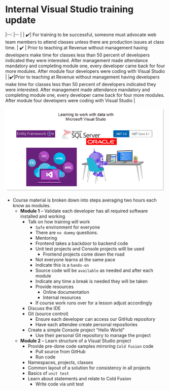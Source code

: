 # Internal Visual Studio training update



|--:	|--	|
|  :heavy_check_mark:|  For training to be successful, someone must advocate web team members to attend classes unless there are production issues at class time.  | :heavy_check_mark:  	|    Prior to teaching at Revenue without management having developers make time for classes less than 50 percent of developers indicated they were interested. After management made attendance mandatory and completing module one, every developer came back for four more modules. After module four developers were coding with Visual Studio	|
|:heavy_check_mark:|Prior to teaching at Revenue without management having developers make time for classes less than 50 percent of developers indicated they were interested. After management made attendance mandatory and completing module one, every developer came back for four more modules. After module four developers were coding with Visual Studio |


![tileimage](assets/template1.png)

- Course material is broken down into steps averaging two hours each know as modules.
  - **Module 1** – Validate each developer has all required software installed and working
    - Talk on how training will work
      - `Safe` environment for everyone
      - There are `no dummy` questions.
      - Mentoring 
      - Frontend takes a backdoor to backend code
      - Unit test projects and Console projects willl be used
        - Frontend projects come down the road
      - Not everyone learns at the same pace 
      - Indicate this is a `hands-on` 
      - Source code will be `available` as needed and after each module
      - Indicate any time a break is needed they will be taken
      - Provide resources
        - Online documentation
        - Internal resources
      - If course work runs over for a lesson adjust accordingly
    - Discuss the IDE
    - Git (source control)
      - Ensure each developer can access our GitHub repository
      - Have each attendee create personal repositories
    - Create a simple Console project &quot;Hello World&quot;
      - Use their personal Git repository to manage the project
  - **Module 2** – Learn structure of a Visual Studio project
    - Provide pre-done code samples mirroring `Cold Fusion` code
      - Pull source from GitHub
      - Run code
    - Namespaces, projects, classes
    - Common layout of a solution for consistency in all projects
    - Basics of `unit test`
    - Learn about statements and relate to Cold Fusion
      - Write code via unit test